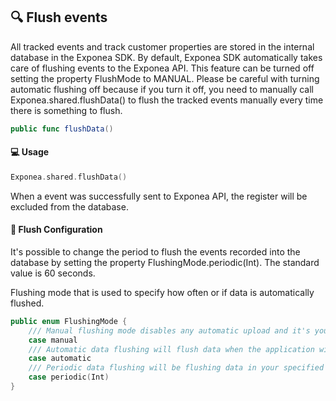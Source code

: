 ## 🔍 Flush events

All tracked events and track customer properties are stored in the internal database in the Exponea SDK. By default, Exponea SDK automatically takes care of flushing events to the Exponea API. This feature can be turned off setting the property FlushMode to MANUAL. Please be careful with turning automatic flushing off because if you turn it off, you need to manually call Exponea.shared.flushData() to flush the tracked events manually every time there is something to flush.


```swift
public func flushData()
```

#### 💻 Usage
```swift
Exponea.shared.flushData()
```

When a event was successfully sent to Exponea API, the register will be excluded from the database.


#### 🔧 Flush Configuration

It's possible to change the period to flush the events recorded into the database by setting the property FlushingMode.periodic(Int). The standard value is 60 seconds.

Flushing mode that is used to specify how often or if data is automatically flushed.

```swift
public enum FlushingMode {
    /// Manual flushing mode disables any automatic upload and it's your responsibility to flush data.
    case manual
    /// Automatic data flushing will flush data when the application will resign active state.
    case automatic
    /// Periodic data flushing will be flushing data in your specified interval (in seconds).
    case periodic(Int)
}
```




